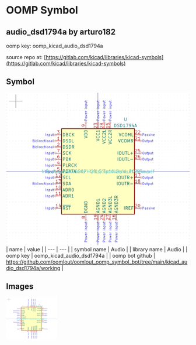 # OOMP Symbol  
## audio_dsd1794a  by arturo182  
  
oomp key: oomp_kicad_audio_dsd1794a  
  
source repo at: [https://gitlab.com/kicad/libraries/kicad-symbols](https://gitlab.com/kicad/libraries/kicad-symbols)  
## Symbol  
  
[![working.png](working_600.png)](working.png)  
| name | value | 
| --- | --- | 
| symbol name | Audio | 
| library name | Audio | 
| oomp key | oomp_kicad_audio_dsd1794a | 
| oomp bot github | https://github.com/oomlout/oomlout_oomp_symbol_bot/tree/main/kicad_audio_dsd1794a/working | 
## Images  
  
[![working.png](working_140.png)](working.png)  
